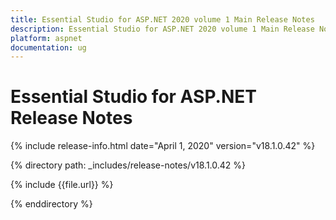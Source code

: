 ```yaml
---
title: Essential Studio for ASP.NET 2020 volume 1 Main Release Notes  
description: Essential Studio for ASP.NET 2020 volume 1 Main Release Notes  
platform: aspnet
documentation: ug
---
```


# Essential Studio for ASP.NET  Release Notes  

{% include release-info.html date="April 1, 2020"  version="v18.1.0.42" %} 


{% directory path: _includes/release-notes/v18.1.0.42 %}

{% include {{file.url}} %}

{% enddirectory %}
